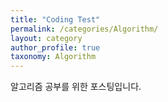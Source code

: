 ```yaml
---
title: "Coding Test"
permalink: /categories/Algorithm/
layout: category
author_profile: true
taxonomy: Algorithm
---
```


알고리즘 공부를 위한 포스팅입니다.